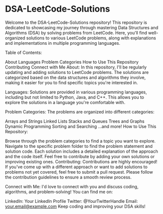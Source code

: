 # DSA-LeetCode-Solutions
Welcome to the DSA-LeetCode-Solutions repository! This repository is dedicated to showcasing my journey through mastering Data Structures and Algorithms (DSA) by solving problems from LeetCode. Here, you'll find well-organized solutions to various LeetCode problems, along with explanations and implementations in multiple programming languages.


Table of Contents:

About
Languages
Problem Categories
How to Use This Repository
Contributing
Connect with Me
About:
In this repository, I'll be regularly updating and adding solutions to LeetCode problems. The solutions are categorized based on the data structures and algorithms they involve, making it easier for you to find specific topics you're interested in.

Languages:
Solutions are provided in various programming languages, including but not limited to Python, Java, and C++. This allows you to explore the solutions in a language you're comfortable with.

Problem Categories:
The problems are organized into different categories:

Arrays and Strings
Linked Lists
Stacks and Queues
Trees and Graphs
Dynamic Programming
Sorting and Searching
...and more!
How to Use This Repository:

Browse through the problem categories to find a topic you want to explore.
Navigate to the specific problem folder to find the problem statement and solution code.
Each solution includes a detailed explanation of the approach and the code itself.
Feel free to contribute by adding your own solutions or improving existing ones.
Contributing:
Contributions are highly encouraged! If you've come up with a different approach or want to add solutions to problems not yet covered, feel free to submit a pull request. Please follow the contribution guidelines to ensure a smooth review process.

Connect with Me:
I'd love to connect with you and discuss coding, algorithms, and problem-solving! You can find me on:

LinkedIn: Your LinkedIn Profile
Twitter: @YourTwitterHandle
Email: your.email@example.com
Keep coding and improving your DSA skills!
